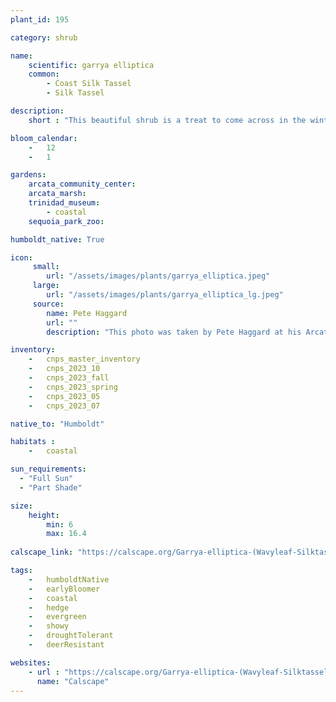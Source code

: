 ```yaml
---
plant_id: 195 

category: shrub

name: 
    scientific: garrya elliptica 
    common: 
        - Coast Silk Tassel
        - Silk Tassel 

description: 
    short : "This beautiful shrub is a treat to come across in the winter when the male plants are displaying their long catkins. Both male and female plants are perfect for a hedge or growing against a wall."

bloom_calendar: 
    -   12
    -   1

gardens:
    arcata_community_center: 
    arcata_marsh: 
    trinidad_museum: 
        - coastal
    sequoia_park_zoo: 

humboldt_native: True

icon: 
     small: 
        url: "/assets/images/plants/garrya_elliptica.jpeg"
     large: 
        url: "/assets/images/plants/garrya_elliptica_lg.jpeg"
     source: 
        name: Pete Haggard
        url: ""
        description: "This photo was taken by Pete Haggard at his Arcata Community Center Garden - January 2023"

inventory: 
    -   cnps_master_inventory
    -   cnps_2023_10
    -   cnps_2023_fall
    -   cnps_2023_spring
    -   cnps_2023_05
    -   cnps_2023_07 

native_to: "Humboldt"

habitats : 
    -   coastal

sun_requirements:
  - "Full Sun"
  - "Part Shade"

size:
    height: 
        min: 6
        max: 16.4
 
calscape_link: "https://calscape.org/Garrya-elliptica-(Wavyleaf-Silktassel)"

tags: 
    -   humboldtNative
    -   earlyBloomer
    -   coastal
    -   hedge
    -   evergreen
    -   showy
    -   droughtTolerant
    -   deerResistant

websites:
    - url : "https://calscape.org/Garrya-elliptica-(Wavyleaf-Silktassel)"
      name: "Calscape"
---
```

